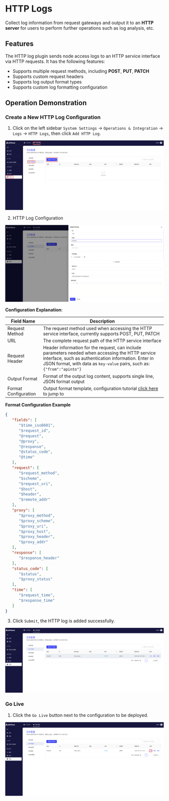 # HTTP Logs

Collect log information from request gateways and output it to an **HTTP server** for users to perform further operations such as log analysis, etc.

## Features

The HTTP log plugin sends node access logs to an HTTP service interface via HTTP requests. It has the following features:

* Supports multiple request methods, including **POST**, **PUT**, **PATCH**
* Supports custom request headers
* Supports log output format types
* Supports custom log formatting configuration

## Operation Demonstration

### Create a New HTTP Log Configuration

1. Click on the left sidebar `System Settings` -> `Operations & Integration` -> `Logs` -> `HTTP Logs`, then click `Add HTTP Log`.

![](images/2024-08-14/9ac215d01d8cb8b99b7e077de8acd5922b0ccda23fa5184892f4666d199ee51b.png)  

2. HTTP Log Configuration

![](images/2024-08-14/22b5b45bc7207e53b14182cd255f10fae0901b8b84d12db7f9850a7033b7b202.png)  

**Configuration Explanation**:

| Field Name  | Description                                                   |
| ------------| --------------------------------------------------------------|
| Request Method | The request method used when accessing the HTTP service interface, currently supports POST, PUT, PATCH  |
| URL         | The complete request path of the HTTP service interface       |
| Request Header | Header information for the request, can include parameters needed when accessing the HTTP service interface, such as authentication information. Enter in JSON format, with data as `key-value` pairs, such as: `{"from":"apinto"}` |
| Output Format | Format of the output log content, supports single line, JSON format output |
| Format Configuration | Output format template, configuration tutorial [click here](https://help.apinto.com/docs/formatter) to jump to |

**Format Configuration Example**

```json
{
   "fields": [
      "$time_iso8601",
      "$request_id",
      "@request",
      "@proxy",
      "@response",
      "@status_code",
      "@time"
   ],
   "request": [
      "$request_method",
      "$scheme",
      "$request_uri",
      "$host",
      "$header",
      "$remote_addr"
   ],
   "proxy": [
      "$proxy_method",
      "$proxy_scheme",
      "$proxy_uri",
      "$proxy_host",
      "$proxy_header",
      "$proxy_addr"
   ],
   "response": [
      "$response_header"
   ],
   "status_code": [
      "$status",
      "$proxy_status"
   ],
   "time": [
      "$request_time",
      "$response_time"
   ]
}
```

3. Click `Submit`, the HTTP log is added successfully.

![](images/2024-08-14/6b4bc8b69dce0d4611e09cbd84939df864aaf5c0a77983b3b06a84019dd955dd.png)  

### Go Live

1. Click the `Go Live` button next to the configuration to be deployed.

![](images/2024-08-14/7553b15c5fa421b0e9fd429f447eccd442c30739ed8d47cc51b13c7386b7c18d.png)  